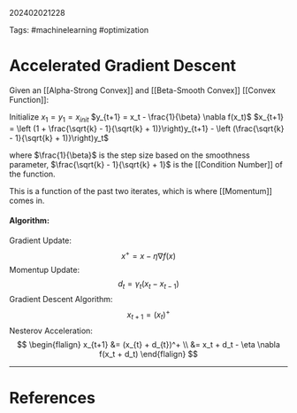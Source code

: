 202402021228

Tags: #machinelearning #optimization 

# Accelerated Gradient Descent
Given an [[Alpha-Strong Convex]] and [[Beta-Smooth Convex]] [[Convex Function]]:

Initialize $x_1 = y_1 = x_{init}$
$y_{t+1} = x_t - \frac{1}{\beta} \nabla f(x_t)$
$x_{t+1} = \left (1 + \frac{\sqrt{k} - 1}{\sqrt{k} + 1)}\right)y_{t+1} - \left (\frac{\sqrt{k} - 1}{\sqrt{k} + 1)}\right)y_t$

where $\frac{1}{\beta}$ is the step size based on the smoothness parameter, $\frac{\sqrt{k} - 1}{\sqrt{k} + 1}$ is the [[Condition Number]] of the function.

This is a function of the past two iterates, which is where [[Momentum]] comes in.


#### Algorithm:
Gradient Update:
$$
x^+ = x - \eta \nabla f(x)
$$
Momentup Update:
$$
d_{t} = \gamma_{t}(x_{t} - x_{t-1})
$$
Gradient Descent Algorithm:
$$
x_{t+1} = (x_t)^+
$$
Nesterov Acceleration:
$$
\begin{flalign}
x_{t+1} &= (x_{t} + d_{t})^+ \\
&= x_t + d_t - \eta \nabla f(x_t + d_t)
\end{flalign}
$$

---
# References
